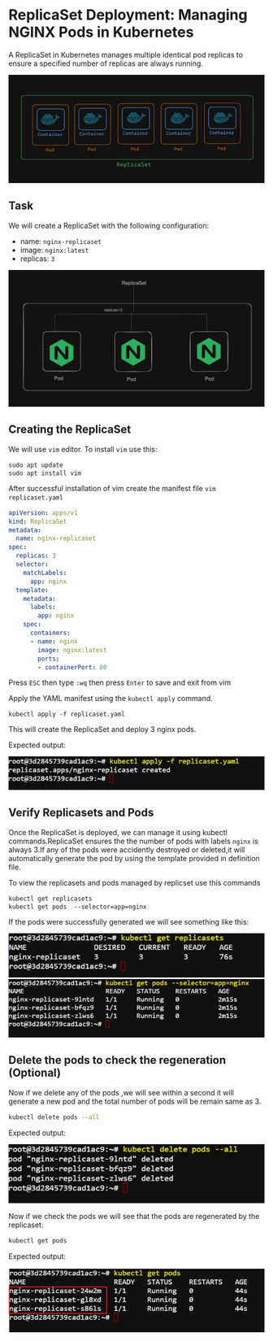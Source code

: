 # ReplicaSet Deployment: Managing NGINX Pods in Kubernetes

A ReplicaSet in Kubernetes manages multiple identical pod replicas to ensure a specified number of replicas are always running.

![alt text](https://github.com/Galadon123/images/blob/main/Lab%20-%20Creating%20a%20replicaset/images/i7.jpg?raw=true)

## Task

We will create a ReplicaSet with the following configuration:
- name: `nginx-replicaset`
- image: `nginx:latest`
- replicas: `3`

![ReplicaSet](https://github.com/Galadon123/images/blob/main/Lab%20-%20Creating%20a%20replicaset/images/i.png?raw=true)

## Creating the ReplicaSet

We will use `vim` editor. To install `vim` use this: 

```
sudo apt update
sudo apt install vim
```

After successful installation of vim create the manifest file ``vim replicaset.yaml``

```yaml
apiVersion: apps/v1
kind: ReplicaSet
metadata:
  name: nginx-replicaset
spec:
  replicas: 3
  selector:
    matchLabels:
      app: nginx
  template:
    metadata:
      labels:
        app: nginx
    spec:
      containers:
      - name: nginx
        image: nginx:latest
        ports:
        - containerPort: 80
```
Press ``ESC`` then type `:wq` then press `Enter` to save and exit from vim

Apply the YAML manifest using the `kubectl apply` command.

```
kubectl apply -f replicaset.yaml
```
This will create the ReplicaSet and deploy 3 nginx pods.

Expected output: 

![alt text](https://github.com/Galadon123/images/blob/main/Lab%20-%20Creating%20a%20replicaset/images/i2.jpg?raw=true)

## Verify Replicasets and Pods 

Once the ReplicaSet is deployed, we can manage it using kubectl commands.ReplicaSet ensures the the number of pods with labels `nginx` is always 3.If any of the pods were accidently destroyed or deleted,it will automatically generate the pod by using the template provided in definition file.

To view the replicasets and pods managed by replicset use this commands

```
kubectl get replicasets 
kubectl get pods  --selector=app=nginx
```
If the pods were successfully generated we will see something like this:

![alt text](https://github.com/Galadon123/images/blob/main/Lab%20-%20Creating%20a%20replicaset/images/i3.jpg?raw=true)
![alt text](https://github.com/Galadon123/images/blob/main/Lab%20-%20Creating%20a%20replicaset/images/i4.jpg?raw=true)




## Delete the pods to check the regeneration (Optional)

Now if we delete any of the pods ,we will see within a second it will generate a new pod and the total number of pods will be remain same as 3.

```bash
kubectl delete pods --all
```

Expected output:

![alt text](https://github.com/Galadon123/images/blob/main/Lab%20-%20Creating%20a%20replicaset/images/i5.jpg?raw=true)

Now if we check the pods we will see that the pods are regenerated by the replicaset:

```bash
kubectl get pods
```

Expected output:

![alt text](https://github.com/Galadon123/images/blob/main/Lab%20-%20Creating%20a%20replicaset/images/i6.jpg?raw=true)